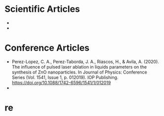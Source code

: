 # Scientific Articles
  
  -
  -

# Conference Articles
  
  - Perez-Lopez, C. A., Perez-Taborda, J. A., Riascos, H., & Avila, A. (2020). The influence of pulsed laser ablation in liquids parameters on the synthesis of ZnO nanoparticles. In Journal of Physics: Conference Series (Vol. 1541, Issue 1, p. 012019). IOP Publishing. https://doi.org/10.1088/1742-6596/1541/1/012019
  -
# re
